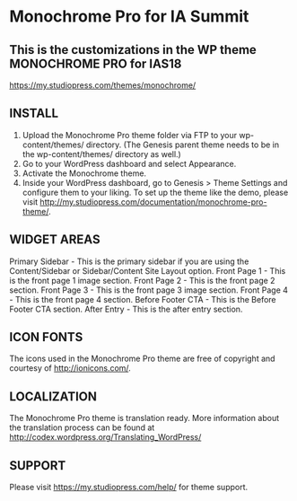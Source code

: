 # Monochrome Pro for IA Summit

## This is the customizations in the WP theme MONOCHROME PRO for IAS18


https://my.studiopress.com/themes/monochrome/

## INSTALL
1. Upload the Monochrome Pro theme folder via FTP to your wp-content/themes/ directory. (The Genesis parent theme needs to be in the wp-content/themes/ directory as well.)
2. Go to your WordPress dashboard and select Appearance.
3. Activate the Monochrome theme.
4. Inside your WordPress dashboard, go to Genesis > Theme Settings and configure them to your liking. To set up the theme like the demo, please visit http://my.studiopress.com/documentation/monochrome-pro-theme/.

## WIDGET AREAS
Primary Sidebar - This is the primary sidebar if you are using the Content/Sidebar or Sidebar/Content Site Layout option.
Front Page 1 - This is the front page 1 image section.
Front Page 2 - This is the front page 2 section.
Front Page 3 - This is the front page 3 image section.
Front Page 4 - This is the front page 4 section.
Before Footer CTA - This is the Before Footer CTA section.
After Entry - This is the after entry section.

## ICON FONTS
The icons used in the Monochrome Pro theme are free of copyright and courtesy of http://ionicons.com/.

## LOCALIZATION
The Monochrome Pro theme is translation ready.  More information about the translation process can be found at http://codex.wordpress.org/Translating_WordPress/

## SUPPORT
Please visit https://my.studiopress.com/help/ for theme support.